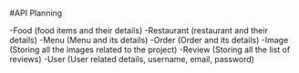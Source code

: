 #API Planning

-Food (food items and their details)
-Restaurant (restaurant and their details)
-Menu (Menu and its details)
-Order (Order and its details)
-Image (Storing all the images related to the project)
-Review (Storing all the list of reviews)
-User (User related details, username, email, password)
